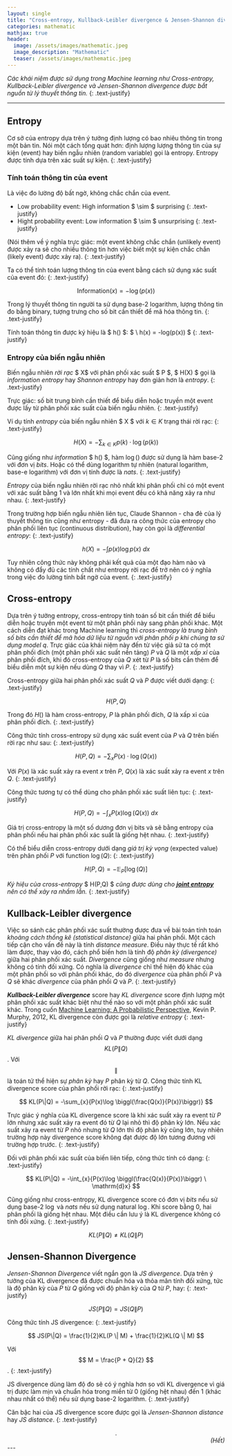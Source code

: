 ```yaml
---
layout: single
title: "Cross-entropy, Kullback-Leibler divergence & Jensen-Shannon divergence"
categories: mathematic
mathjax: true
header:
  image: /assets/images/mathematic.jpeg
  image_description: "Mathematic"
  teaser: /assets/images/mathematic.jpeg
---
```


*Các khái niệm được sử dụng trong Machine learning như Cross-entropy, Kullback-Leibler divergence và 
Jensen-Shannon divergence được bắt nguồn từ lý thuyết thông tin.*
{: .text-justify}

---

## Entropy

Cơ sở của entropy dựa trên ý tưởng định lượng có bao nhiêu thông tin trong một bản tin. Nói một cách tổng quát hơn: 
định lượng lượng thông tin của sự kiện (event) hay biến ngẫu nhiên (random variable) gọi là entropy. 
Entropy được tính dựa trên xác suất sự kiện.
{: .text-justify}

### Tính toán thông tin của event

Là việc đo lường độ bất ngờ, không chắc chắn của event.

- Low probability event: High information $ \sim $ surprising 
  {: .text-justify}
- Hight probability event: Low information $ \sim $ unsurprising
{: .text-justify}

(Nói thêm về ý nghĩa trực giác: một event không chắc chắn (unlikely event) được xảy ra sẽ cho nhiều thông tin hơn 
việc biết một sự kiện chắc chắn (likely event) được xảy ra).
{: .text-justify}

Ta có thể tính toán lượng thông tin của event bằng cách sử dụng xác suất của event đó:
{: .text-justify}

$$ \mathrm{Information}(x) = -\log (p(x)) $$ 

Trong lý thuyết thông tin người ta sử dụng base-2 logarithm, lượng thông tin đo bằng binary, tượng trưng cho số bit 
cần thiết để mã hóa thông tin.
{: .text-justify}

Tính toán thông tin được ký hiệu là $ h() $: $ \ h(x) = -log(p(x)) $
{: .text-justify}

### Entropy của biến ngẫu nhiên

Biến ngẫu nhiên *rời rạc* $ X$ với phân phối xác suất $ P $, $ H(X) $ gọi là *information entropy* hay *Shannon entropy* 
hay đơn giản hơn là *entropy*.
{: .text-justify}

Trực giác: số bit trung bình cần thiết để biểu diễn hoặc truyền một event được lấy từ phân phối xác suất của biến 
ngẫu nhiên.
{: .text-justify}

Ví dụ tính *entropy* của biến ngẫu nhiên $ X $ với $k \in K$ trạng thái rời rạc:
{: .text-justify}

$$ H(X) = - \sum_{k\in K} p(k)\cdot \log (p(k)) $$

Cũng giống như *information* $ h() $, hàm $\log ()$ được sử dụng là hàm base-2 với đơn vị *bits*. Hoặc có thể dùng 
logarithm tự nhiên (natural logarithm, base-e logarithm) với đơn vị tính được là *nats*.
{: .text-justify}

*Entropy* của biến ngẫu nhiên rời rạc nhỏ nhất khi phân phối chỉ có một event với xác suất bằng 1 và lớn nhất khi 
mọi event đều có khả năng xảy ra như nhau.
{: .text-justify}

Trong trường hợp biến ngẫu nhiên liên tục, Claude Shannon - cha đẻ của lý thuyết thông tin cũng như entropy - 
đã đưa ra công thức của entropy cho phân phối liên tục (continuous distribution), hay còn gọi là *differential entropy*:
{: .text-justify}

$$ h(X) = - \int{p(x)\log p(x) \ dx} $$

Tuy nhiên công thức này không phải kết quả của một đạo hàm nào và không có đẩy đủ các tính chất như entropy rời rạc để 
trở nên có ý nghĩa trong việc đo lường tính bất ngờ của event.
{: .text-justify}

## Cross-entropy

Dựa trên ý tưởng entropy, cross-entropy tính toán số bit cần thiết để biểu diễn hoặc truyền một event từ một 
phân phối này sang phân phối khác. Một cách diễn đạt khác trong Machine learning thì *cross-entropy là trung bình 
số bits cần thiết để mã hóa dữ liệu từ nguồn với phân phối $p$ khi chúng ta sử dụng model $q$*. Trực giác của khái niệm 
này đến từ việc giả sử ta có một phân phối đích (một phân phối xác suất nền tảng) $P$ và $Q$ là một *xấp xỉ* của phân phối 
đích, khi đó cross-entropy của $Q$ xét từ $P$ là số bits cần thêm để biểu diễn một sự kiện nếu dùng $Q$ thay vì $P$.
{: .text-justify}

Cross-entropy giữa hai phân phối xác suất $Q$ và $P$ được viết dưới dạng:
{: .text-justify}

$$ H(P,Q) $$

Trong đó $H()$ là hàm cross-entropy, $P$ là phân phối đích, $Q$ là xấp xỉ của phân phối đích.
{: .text-justify}

Công thức tính cross-entropy sử dụng xác suất event của $P$ và $Q$ trên biến rời rạc như sau:
{: .text-justify}

$$ H(P,Q) = -\sum_{x}P(x) \cdot \log (Q(x)) $$

Với $P(x)$ là xác suất xảy ra event $x$ trên $P$, $Q(x)$ là xác suất xảy ra event $x$ trên $Q$.
{: .text-justify}

Công thức tương tự có thể dùng cho phân phối xác suất liên tục:
{: .text-justify}

$$ H(P,Q) = -\int_{x}P(x)\log (Q(x)) \ dx$$

Giá trị cross-entropy là một số dương đơn vị bits và sẽ bằng entropy của phân phối nếu hai phân phối xác suất là giống 
hệt nhau. 
{: .text-justify}

Có thể biểu diễn cross-entropy dưới dạng *giá trị kỳ vọng* (expected value) trên phân phối $P$ với function $\log (Q)$:
{: .text-justify}

$$ H(P,Q) = -\mathbb{E}_P[\log(Q)] $$

*Ký hiệu của cross-entropy* $ H(P,Q) $ *cũng được dùng cho [**joint entropy**](https://en.wikipedia.org/wiki/Joint_entropy) 
nên có thể xảy ra nhầm lẫn.*
{: .text-justify}

## Kullback-Leibler divergence

Việc so sánh các phân phối xác suất thường được đưa về bài toán tính toán *khoảng cách thống kê (statistical distance)* 
giữa hai phân phối. Một cách tiếp cận cho vấn đề này là tính *distance measure*. Điều này thực tế rất khó làm được, 
thay vào đó, cách phổ biến hơn là tính độ *phân kỳ (divergence)* giữa hai phân phối xác suất. *Divergence* cũng giống như 
*measure* nhưng không có tính đối xứng. Có nghĩa là *divergence* chỉ thể hiện độ khác của một phân phối so với phân phối 
khác, do đó *divergence* của phân phối $P$ và $Q$ sẽ khác *divergence* của phân phối $Q$ và $P$.
{: .text-justify}

***Kullback-Leibler divergence*** score hay *KL divergence* score định lượng một phân phối xác suất khác biệt như thế 
nào so với một phân phối xác suất khác. 
Trong cuốn [Machine Learning: A Probabilistic Perspective](https://probml.github.io/pml-book/book0.html), 
Kevin P. Murphy, 2012, KL divergence còn được gọi là *relative entropy*
{: .text-justify}

*KL divergence* giữa hai phân phối $Q$ và $P$ thường được viết dưới dạng $$ KL(P \| Q) $$. Với $$\|$$ là toán tử thể hiện 
sự *phân kỳ* hay $P$ phân kỳ từ $Q$. Công thức tính KL divergence score của phân phối rời rạc:
{: .text-justify}

$$ KL(P\|Q) = -\sum_{x}{P(x)\log \biggl(\frac{Q(x)}{P(x)}\biggr)} $$

Trực giác ý nghĩa của KL divergence score là khi xác suất xảy ra event từ $P$ lớn nhưng xác suất xảy ra event đó từ $Q$ 
lại nhỏ thì độ phân kỳ lớn. Nếu xác suất xảy ra event từ $P$ nhỏ nhưng từ $Q$ lớn thì độ phân kỳ cũng lớn, tuy nhiên 
trường hợp này divergence score không đạt được độ lớn tương đương với trường hợp trước.
{: .text-justify}

Đối với phân phối xác suất của biến liên tiếp, công thức tính có dạng:
{: .text-justify}

$$ KL(P\|Q) = -\int_{x}{P(x)\log \biggl(\frac{Q(x)}{P(x)}\biggr) \ \mathrm{d}x} $$

Cũng giống như cross-entropy, KL divergence score có đơn vị *bits* nếu sử dụng base-2 $\log$ và *nats* nếu sử dụng 
natural $\log$. Khi score bằng $0$, hai phân phối là giống hệt nhau. Một điều cần lưu ý là KL divergence không có tính 
đối xứng.
{: .text-justify}

$$ KL(P\|Q) \neq KL(Q\|P) $$

## Jensen-Shannon Divergence

*Jensen-Shannon Divergence* viết ngắn gọn là *JS divergence*. Dựa trên ý tưởng của KL divergence đã được chuẩn hóa và 
thỏa mãn tính đối xứng, tức là độ phân kỳ của $P$ từ $Q$ giống với độ phân kỳ của $Q$ từ $P$, hay: 
{: .text-justify}

$$ JS(P\|Q) = JS(Q\|P) $$

Công thức tính JS divergence:
{: .text-justify}

$$ JS(P\|Q) = \frac{1}{2}KL(P \| M) + \frac{1}{2}KL(Q \| M) $$

Với $$ M = \frac{P + Q}{2} $$.
{: .text-justify}

JS divergence dùng làm độ đo sẽ có ý nghĩa hơn so với KL divergence vì giá trị được làm mịn và chuẩn hóa trong miền từ 
0 (giống hệt nhau) đến 1 (khác nhau nhất có thể) nếu sử dụng base-2 logarithm.
{: .text-justify}

Căn bậc hai của JS divergence score được gọi là *Jensen-Shannon distance* hay *JS distance*.
{: .text-justify}

<div align="center">.</div> 

<div align="right"><i>(Hết)</i></div> 
---